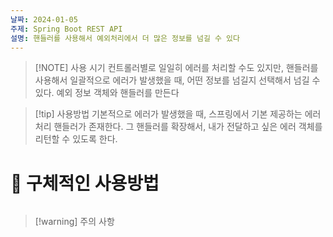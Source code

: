 ```yaml
---
날짜: 2024-01-05
주제: Spring Boot REST API
설명: 핸들러를 사용해서 예외처리에서 더 많은 정보를 넘길 수 있다
---
```

> [!NOTE] 사용 시기
> 컨트롤러별로 일일히 에러를 처리할 수도 있지만, 
> 핸들러를 사용해서 일괄적으로 에러가 발생했을 때, 어떤 정보를 넘길지 선택해서 넘길 수 있다.
> 예외 정보 객체와 핸들러를 만든다

> [!tip] 사용방법
> 기본적으로 에러가 발생했을 때, 스프링에서 기본 제공하는 에러 처리 핸들러가 존재한다.
> 그 핸들러를 확장해서, 내가 전달하고 싶은 에러 객체를 리턴할 수 있도록 한다.

# 🚀 구체적인 사용방법
 ```java 
 
 ```

> [!warning] 주의 사항

